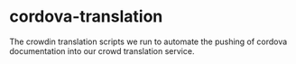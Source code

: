 cordova-translation
===================

The crowdin translation scripts we run to automate the pushing of cordova documentation into our crowd translation service.
